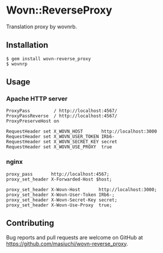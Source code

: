 # Wovn::ReverseProxy

Translation proxy by wovnrb.

## Installation

    $ gem install wovn-reverse_proxy
    $ wovnrp

## Usage

### Apache HTTP server

```
ProxyPass         / http://localhost:4567/
ProxyPassReverse  / http://localhost:4567/
ProxyPreserveHost on

RequestHeader set X_WOVN_HOST       http://localhost:3000
RequestHeader set X_WOVN_USER_TOKEN IRb6-
RequestHeader set X_WOVN_SECRET_KEY secret
RequestHeader set X_WOVN_USE_PROXY  true
```

### nginx

```
proxy_pass       http://localhost:4567;
proxy_set_header X-Forwarded-Host $host;

proxy_set_header X-Wovn-Host       http://localhost:3000;
proxy_set_header X-Wovn-User-Token IRb6-;
proxy_set_header X-Wovn-Secret-Key secret;
proxy_set_header X-Wovn-Use-Proxy  true;
```

## Contributing

Bug reports and pull requests are welcome on GitHub at https://github.com/masiuchi/wovn-reverse_proxy.

